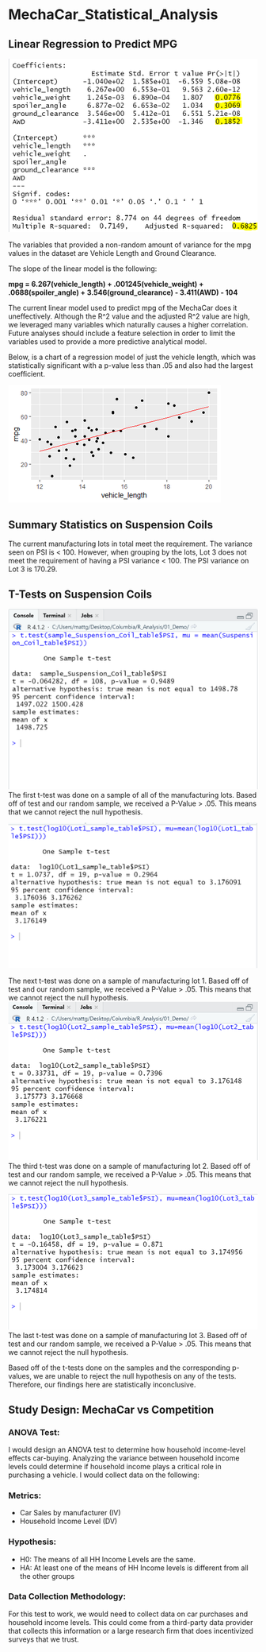 # MechaCar_Statistical_Analysis

## Linear Regression to Predict MPG

![alt text](https://github.com/griswld2/MechaCar_Statistical_Analysis/blob/main/Images/Deliverable1_Screenshot2.5.PNG)

The variables that provided a non-random amount of variance for the mpg values in the dataset are Vehicle Length and Ground Clearance.

The slope of the linear model is the following:

**mpg = 6.267(vehicle_length) + .001245(vehicle_weight) + .0688(spoiler_angle) + 3.546(ground_clearance) - 3.411(AWD) - 104**

The current linear model used to predict mpg of the MechaCar does it uneffectively. Although the R^2 value and the adjusted R^2 value are high, we leveraged many variables which naturally causes a higher correlation. Future analyses should include a feature selection in order to limit the variables used to provide a more predictive analytical model.

Below, is a chart of a regression model of just the vehicle length, which was statistically significant with a p-value less than .05 and also had the largest coefficient.  

![alt text](https://github.com/griswld2/MechaCar_Statistical_Analysis/blob/main/Images/RPlot.png)

## Summary Statistics on Suspension Coils
The current manufacturing lots in total meet the requirement. The variance seen on PSI is < 100. However, when grouping by the lots, Lot 3 does not meet the requirement of having a PSI variance < 100. The PSI variance on Lot 3 is 170.29.

## T-Tests on Suspension Coils

![alt text](https://github.com/griswld2/MechaCar_Statistical_Analysis/blob/main/Images/Deliverable3_Screenshot1.PNG)
The first t-test was done on a sample of all of the manufacturing lots. Based off of test and our random sample, we received a P-Value > .05. This means that we cannot reject the null hypothesis.

![alt text](https://github.com/griswld2/MechaCar_Statistical_Analysis/blob/main/Images/Deliverable3_Lot1Screenshot.PNG)

The next t-test was done on a sample of manufacturing lot 1. Based off of test and our random sample, we received a P-Value > .05. This means that we cannot reject the null hypothesis.
![alt text](https://github.com/griswld2/MechaCar_Statistical_Analysis/blob/main/Images/Deliverable3_Lot2SS.PNG)
The third t-test was done on a sample of manufacturing lot 2. Based off of test and our random sample, we received a P-Value > .05. This means that we cannot reject the null hypothesis.

![alt text](https://github.com/griswld2/MechaCar_Statistical_Analysis/blob/main/Images/Deliverable3_Lot3SS.PNG)
The last t-test was done on a sample of manufacturing lot 3. Based off of test and our random sample, we received a P-Value > .05. This means that we cannot reject the null hypothesis.

Based off of the t-tests done on the samples and the corresponding p-values, we are unable to reject the null hypothesis on any of the tests. Therefore, our findings here are statistically inconclusive.

## Study Design: MechaCar vs Competition

### ANOVA Test:
I would design an ANOVA test to determine how household income-level effects car-buying. Analyzing the variance between household income levels could determine if household income plays a critical role in purchasing a vehicle. I would collect data on the following:

### Metrics:
* Car Sales by manufacturer (IV)
* Household Income Level (DV)

### Hypothesis:
* H0: The means of all HH Income Levels are the same.
* HA: At least one of the means of HH Income levels is different from all the other groups 

### Data Collection Methodology:
For this test to work, we would need to collect data on car purchases and household income levels. This could come from a third-party data provider that collects this information or a large research firm that does incentivized surveys that we trust. 
